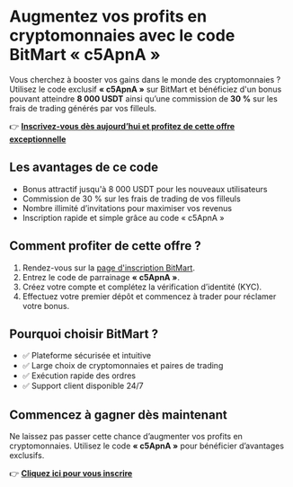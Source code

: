 <h1>Augmentez vos profits en cryptomonnaies avec le code BitMart « c5ApnA »</h1>

  <p>
    Vous cherchez à booster vos gains dans le monde des cryptomonnaies ? Utilisez le code exclusif <strong>« c5ApnA »</strong> sur BitMart et bénéficiez d'un bonus pouvant atteindre <strong>8 000 USDT</strong> ainsi qu’une commission de <strong>30 %</strong> sur les frais de trading générés par vos filleuls.
  </p>

  <p>
    👉 <strong><a href="https://www.bitmart.com/invite/c5ApnA/en" target="_blank" rel="noopener noreferrer">Inscrivez-vous dès aujourd’hui et profitez de cette offre exceptionnelle</a></strong>
  </p>

  <h2>Les avantages de ce code</h2>
  <ul>
    <li>Bonus attractif jusqu'à 8 000 USDT pour les nouveaux utilisateurs</li>
    <li>Commission de 30 % sur les frais de trading de vos filleuls</li>
    <li>Nombre illimité d’invitations pour maximiser vos revenus</li>
    <li>Inscription rapide et simple grâce au code « c5ApnA »</li>
  </ul>

  <h2>Comment profiter de cette offre ?</h2>
  <ol>
    <li>Rendez-vous sur la <a href="https://www.bitmart.com/invite/c5ApnA/en" target="_blank" rel="noopener noreferrer">page d'inscription BitMart</a>.</li>
    <li>Entrez le code de parrainage <strong>« c5ApnA »</strong>.</li>
    <li>Créez votre compte et complétez la vérification d’identité (KYC).</li>
    <li>Effectuez votre premier dépôt et commencez à trader pour réclamer votre bonus.</li>
  </ol>

  <h2>Pourquoi choisir BitMart ?</h2>
  <ul>
    <li>✅ Plateforme sécurisée et intuitive</li>
    <li>✅ Large choix de cryptomonnaies et paires de trading</li>
    <li>✅ Exécution rapide des ordres</li>
    <li>✅ Support client disponible 24/7</li>
  </ul>

  <h2>Commencez à gagner dès maintenant</h2>
  <p>
    Ne laissez pas passer cette chance d’augmenter vos profits en cryptomonnaies. Utilisez le code <strong>« c5ApnA »</strong> pour bénéficier d’avantages exclusifs.
  </p>

  <p>
    👉 <strong><a href="https://www.bitmart.com/invite/c5ApnA/en" target="_blank" rel="noopener noreferrer">Cliquez ici pour vous inscrire</a></strong>
  </p>

</body>
</html>
